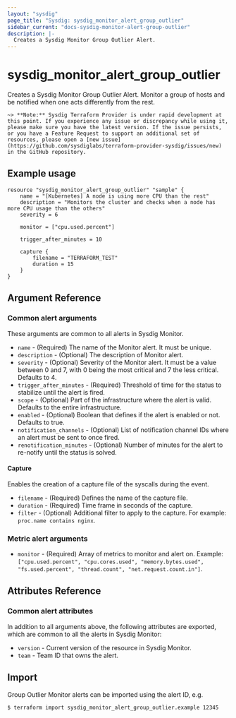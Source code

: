 ```yaml
---
layout: "sysdig"
page_title: "Sysdig: sysdig_monitor_alert_group_outlier"
sidebar_current: "docs-sysdig-monitor-alert-group-outlier"
description: |-
  Creates a Sysdig Monitor Group Outlier Alert.
---
```


# sysdig\_monitor\_alert\_group\_outlier

Creates a Sysdig Monitor Group Outlier Alert. Monitor a group of hosts and be notified when one acts differently from the rest.

`~> **Note:** Sysdig Terraform Provider is under rapid development at this point. If you experience any issue or discrepancy while using it, please make sure you have the latest version. If the issue persists, or you have a Feature Request to support an additional set of resources, please open a [new issue](https://github.com/sysdiglabs/terraform-provider-sysdig/issues/new) in the GitHub repository.`

## Example usage

```hcl
resource "sysdig_monitor_alert_group_outlier" "sample" {
	name = "[Kubernetes] A node is using more CPU than the rest"
	description = "Monitors the cluster and checks when a node has more CPU usage than the others"
	severity = 6

	monitor = ["cpu.used.percent"]
	
	trigger_after_minutes = 10

	capture {
		filename = "TERRAFORM_TEST"
		duration = 15
	}
}
```

## Argument Reference

### Common alert arguments

These arguments are common to all alerts in Sysdig Monitor.

* `name` - (Required) The name of the Monitor alert. It must be unique.
* `description` - (Optional) The description of Monitor alert.
* `severity` - (Optional) Severity of the Monitor alert. It must be a value between 0 and 7,
               with 0 being the most critical and 7 the less critical. Defaults to 4.
* `trigger_after_minutes` - (Required) Threshold of time for the status to stabilize until the alert is fired.
* `scope` - (Optional) Part of the infrastructure where the alert is valid. Defaults to the entire infrastructure. 
* `enabled` - (Optional) Boolean that defines if the alert is enabled or not. Defaults to true.
* `notification_channels` - (Optional) List of notification channel IDs where an alert must be sent to once fired.
* `renotification_minutes` - (Optional) Number of minutes for the alert to re-notify until the status is solved.
 
 
#### Capture

Enables the creation of a capture file of the syscalls during the event.

* `filename` - (Required) Defines the name of the capture file.
* `duration` - (Required) Time frame in seconds of the capture.
* `filter` - (Optional) Additional filter to apply to the capture. For example: `proc.name contains nginx`.

### Metric alert arguments

* `monitor` - (Required) Array of metrics to monitor and alert on. Example: `["cpu.used.percent", "cpu.cores.used", "memory.bytes.used", "fs.used.percent", "thread.count", "net.request.count.in"]`.  

## Attributes Reference

### Common alert attributes

In addition to all arguments above, the following attributes are exported, which are common to all the
alerts in Sysdig Monitor:

* `version` - Current version of the resource in Sysdig Monitor.
* `team` - Team ID that owns the alert.


## Import

Group Outlier Monitor alerts can be imported using the alert ID, e.g.

```
$ terraform import sysdig_monitor_alert_group_outlier.example 12345
```